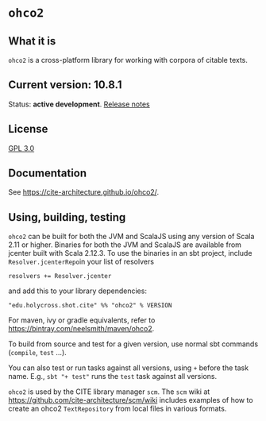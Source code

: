 # `ohco2`

## What it is

`ohco2` is a cross-platform library for working with corpora of citable texts.


## Current version: 10.8.1


Status:  **active development**. [Release notes](releases.md)

## License

[GPL 3.0](https://opensource.org/licenses/gpl-3.0.html)


## Documentation

See <https://cite-architecture.github.io/ohco2/>.


## Using, building, testing

`ohco2` can be built for both the JVM and ScalaJS using any version of Scala 2.11 or higher.  Binaries for both the JVM and ScalaJS are available from jcenter built with Scala 2.12.3.  To use the binaries in an sbt project, include `Resolver.jcenterRepo`in your list of resolvers

    resolvers += Resolver.jcenter

and  add this to your library dependencies:

    "edu.holycross.shot.cite" %% "ohco2" % VERSION

For maven, ivy or gradle equivalents, refer to <https://bintray.com/neelsmith/maven/ohco2>.


To build from source and test for a given version, use normal sbt commands (`compile`, `test` ...).

You can also test or run tasks against all versions, using `+` before the task name.  E.g.,  `sbt "+ test"` runs the `test` task against all versions.

`ohco2` is used by the CITE library manager `scm`.  The `scm` wiki at <https://github.com/cite-architecture/scm/wiki> includes examples of how to create an ohco2 `TextRepository` from local files in various formats.
